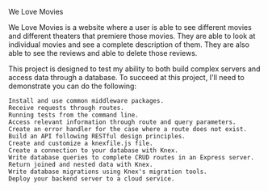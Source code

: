 We Love Movies

We Love Movies is a website where a user is able to see different movies and different theaters that premiere those movies. They are able to look at individual movies and see a complete description of them. They are also able to see the reviews and able to delete those reviews.

This project is designed to test my ability to both build complex servers and access data through a database. To succeed at this project, I'll need to demonstrate you can do the following:

    Install and use common middleware packages.
    Receive requests through routes.
    Running tests from the command line.
    Access relevant information through route and query parameters.
    Create an error handler for the case where a route does not exist.
    Build an API following RESTful design principles.
    Create and customize a knexfile.js file.
    Create a connection to your database with Knex.
    Write database queries to complete CRUD routes in an Express server.
    Return joined and nested data with Knex.
    Write database migrations using Knex's migration tools.
    Deploy your backend server to a cloud service.
